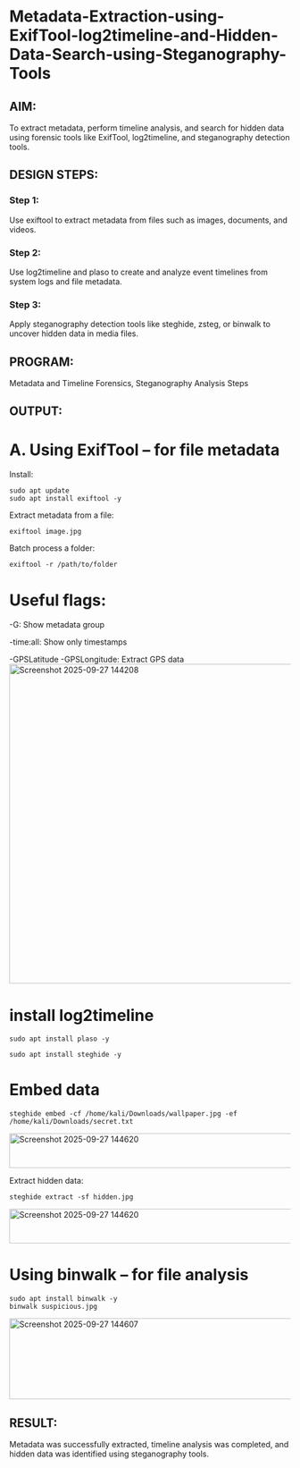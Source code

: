 # Metadata-Extraction-using-ExifTool-log2timeline-and-Hidden-Data-Search-using-Steganography-Tools

## AIM:
To extract metadata, perform timeline analysis, and search for hidden data using forensic tools like ExifTool, log2timeline, and steganography detection tools.

## DESIGN STEPS:
### Step 1:
Use exiftool to extract metadata from files such as images, documents, and videos.

### Step 2:
Use log2timeline and plaso to create and analyze event timelines from system logs and file metadata.

### Step 3:
Apply steganography detection tools like steghide, zsteg, or binwalk to uncover hidden data in media files.

## PROGRAM:
Metadata and Timeline Forensics, Steganography Analysis Steps

## OUTPUT:
# A. Using ExifTool – for file metadata

 Install:
```
sudo apt update
sudo apt install exiftool -y
```
 Extract metadata from a file:
```
exiftool image.jpg
```
 Batch process a folder:
```
exiftool -r /path/to/folder
```
 # Useful flags:

-G: Show metadata group

-time:all: Show only timestamps

-GPSLatitude -GPSLongitude: Extract GPS data
<img width="956" height="572" alt="Screenshot 2025-09-27 144208" src="https://github.com/user-attachments/assets/29340968-b1f1-4c6c-89c6-ebda18375aa3" />


# install log2timeline
```
sudo apt install plaso -y
```
```
sudo apt install steghide -y
```
# Embed data
```
steghide embed -cf /home/kali/Downloads/wallpaper.jpg -ef /home/kali/Downloads/secret.txt
```
<img width="960" height="62" alt="Screenshot 2025-09-27 144620" src="https://github.com/user-attachments/assets/e1e47d0c-1f37-482e-8a42-47007d9733e6" />


Extract hidden data:
```
steghide extract -sf hidden.jpg
```
<img width="960" height="62" alt="Screenshot 2025-09-27 144620" src="https://github.com/user-attachments/assets/ea4a61f4-6b8b-4dd3-8965-a2541f371b1f" />


# Using binwalk – for file analysis

```
sudo apt install binwalk -y
binwalk suspicious.jpg
```
<img width="962" height="145" alt="Screenshot 2025-09-27 144607" src="https://github.com/user-attachments/assets/c19c0f89-f96d-4abd-998b-9e51b1f26d76" />



## RESULT:
Metadata was successfully extracted, timeline analysis was completed, and hidden data was identified using steganography tools.

